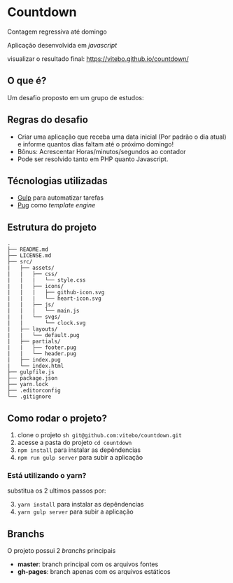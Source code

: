 # Countdown

Contagem regressiva até domingo

Aplicação desenvolvida em _javascript_

visualizar o resultado final: https://vitebo.github.io/countdown/

## O que é?

Um desafio proposto em um grupo de estudos:

## Regras do desafio

- Criar uma aplicação que receba uma data inicial (Por padrão o dia atual) e informe quantos dias faltam até o próximo domingo!
- Bônus: Acrescentar Horas/minutos/segundos ao contador
- Pode ser resolvido tanto em PHP quanto Javascript.

## Técnologias utilizadas

- [Gulp](https://gulpjs.com/) para automatizar tarefas
- [Pug](https://pugjs.org/api/getting-started.html) como _template engine_

## Estrutura do projeto

    .
    ├── README.md
    ├── LICENSE.md
    ├── src/
    |   ├── assets/
    |   |   ├── css/
    |   |   |   └── style.css
    |   |   ├── icons/
    |   |   |   ├── github-icon.svg
    |   |   |   └── heart-icon.svg
    |   |   ├── js/
    |   |   |   └── main.js
    |   |   └── svgs/
    |   |       └── clock.svg
    |   ├── layouts/
    |   |   └── default.pug
    |   ├── partials/
    |   |   ├── footer.pug
    |   |   └── header.pug
    |   ├── index.pug
    |   └── index.html
    ├── gulpfile.js
    ├── package.json
    ├── yarn.lock
    ├── .editorconfig
    └── .gitignore

## Como rodar o projeto?

1. clone o projeto `sh git@github.com:vitebo/countdown.git`
2. acesse a pasta do projeto `cd countdown`
3. `npm install` para instalar as depêndencias
4. `npm run gulp server` para subir a aplicação

### Está utilizando o yarn?

substitua os 2 ultimos passos por:

3. `yarn install` para instalar as depêndencias
4. `yarn gulp server` para subir a aplicação

## Branchs

O projeto possui 2 _branchs_ principais

- **master**: branch principal com os arquivos fontes
- **gh-pages**: branch apenas com os arquivos estáticos
